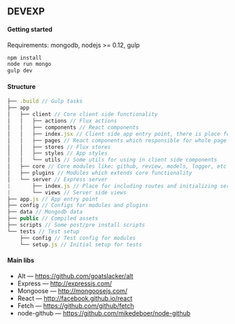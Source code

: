 ## DEVEXP

#### Getting started
Requirements: mongodb, nodejs >= 0.12, gulp

```bash
npm install
node run mongo
gulp dev
```

#### Structure
```js
├── .build // Gulp tasks
├── app
│   ├── client // Core client side functionality
│   │   ├── actions // Flux actions
│   │   ├── components // React components
│   │   ├── index.jsx // Client side app entry point, there is place for including new routes
│   │   ├── pages // React components which responsible for whole page rendering
│   │   ├── stores // Flux stores
│   │   ├── styles // App styles
│   │   └── utils // Some utils for using in client side components
│   ├── core // Core modules like: github, review, models, logger, etc
│   ├── plugins // Modules which extends core functionality
│   └── server // Express server
|       ├── index.js // Place for including routes and initializing server side part of plugins
|       └── views // Server side views
├── app.js // App entry point
├── config // Configs for modules and plugins
├── data // Mongodb data
├── public // Compiled assets
├── scripts // Some post/pre install scripts
└── tests // Test setup
    ├── config // Test config for modules
    └── setup.js // Initial setup for tests
```

#### Main libs

* Alt — https://github.com/goatslacker/alt
* Express — http://expressjs.com/
* Mongoose — http://mongoosejs.com/
* React — http://facebook.github.io/react
* Fetch — https://github.com/github/fetch
* node-github — https://github.com/mikedeboer/node-github
